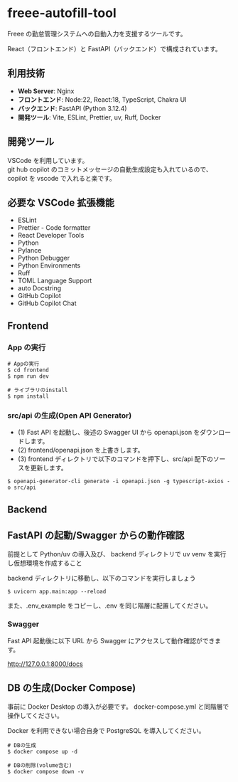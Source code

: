 # freee-autofill-tool

Freee の勤怠管理システムへの自動入力を支援するツールです。

React（フロントエンド）と FastAPI（バックエンド）で構成されています。

## 利用技術

- **Web Server**: Nginx
- **フロントエンド**: Node:22, React:18, TypeScript, Chakra UI
- **バックエンド**: FastAPI (Python 3.12.4)
- **開発ツール**: Vite, ESLint, Prettier, uv, Ruff, Docker

## 開発ツール

VSCode を利用しています。<br>
git hub copilot のコミットメッセージの自動生成設定も入れているので、copilot を vscode で入れると楽です。

## 必要な VSCode 拡張機能

- ESLint
- Prettier - Code formatter
- React Developer Tools
- Python
- Pylance
- Python Debugger
- Python Environments
- Ruff
- TOML Language Support
- auto Docstring
- GitHub Copilot
- GitHub Copilot Chat

## Frontend

### App の実行

```
# Appの実行
$ cd frontend
$ npm run dev

# ライブラリのinstall
$ npm install
```

### src/api の生成(Open API Generator)

- (1) Fast API を起動し、後述の Swagger UI から openapi.json をダウンロードします。
- (2) frontend/openapi.json を上書きします。
- (3) frontend ディレクトリで以下のコマンドを押下し、src/api 配下のソースを更新します。

```
$ openapi-generator-cli generate -i openapi.json -g typescript-axios -o src/api
```

## Backend

## FastAPI の起動/Swagger からの動作確認

前提として Python/uv の導入及び、 backend ディレクトリで uv venv を実行し仮想環境を作成すること

backend ディレクトリに移動し、以下のコマンドを実行しましょう<br>

```
$ uvicorn app.main:app --reload
```

また、.env_example をコピーし、.env を同じ階層に配置してください。

### Swagger

Fast API 起動後に以下 URL から Swagger にアクセスして動作確認ができます。

http://127.0.0.1:8000/docs

## DB の生成(Docker Compose)

事前に Docker Desktop の導入が必要です。 docker-compose.yml と同階層で操作してください。

Docker を利用できない場合自身で PostgreSQL を導入してください。

```
# DBの生成
$ docker compose up -d

# DBの削除(volume含む)
$ docker compose down -v
```
